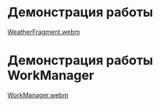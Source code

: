 # Демонстрация работы

[WeatherFragment.webm](https://github.com/Yuri-ga1/WeatherFragment/assets/108506309/79135528-a91d-491b-9c68-d69f5eecbf7d)

# Демонстрация работы WorkManager

[WorkManager.webm](https://github.com/Yuri-ga1/WeatherFragment/assets/108506309/cb1f8c92-c3a5-4405-9d7b-264ad335f4ef)
